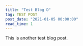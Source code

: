 ```yaml
---
title: "Test Blog D"
tag: TEST POST
post_date: "2021-01-05 00:00:00"
read_time: 1
---
```


This is another test blog post.
